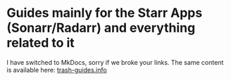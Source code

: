 # Guides mainly for the Starr Apps (Sonarr/Radarr) and everything related to it

I have switched to MkDocs, sorry if we broke your links. The same content is available here: [trash-guides.info](https://trash-guides.info/)
